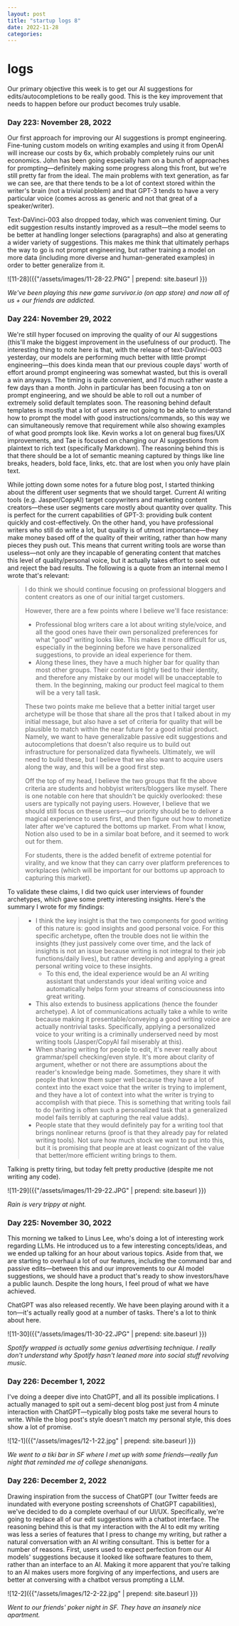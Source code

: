 ```yaml
---
layout: post
title: "startup logs 8"
date: 2022-11-28
categories:
---
```

# logs

Our primary objective this week is to get our AI suggestions for edits/autocompletions to be really good. This is the key improvement that needs to happen before our product becomes truly usable. 

### Day 223: November 28, 2022

Our first approach for improving our AI suggestions is prompt engineering. Fine-tuning custom models on writing examples and using it from OpenAI will increase our costs by 6x, which probably completely ruins our unit economics. John has been going especially ham on a bunch of approaches for prompting—definitely making some progress along this front, but we're still pretty far from the ideal. The main problems with text generation, as far we can see, are that there tends to be a lot of context stored within the writer's brain (not a trivial problem) and that GPT-3 tends to have a very particular voice (comes across as generic and not that great of a speaker/writer).

Text-DaVinci-003 also dropped today, which was convenient timing. Our edit suggestion results instantly improved as a result—the model seems to be better at handling longer selections (paragraphs) and also at generating a wider variety of suggestions. This makes me think that ultimately perhaps the way to go is not prompt engineering, but rather training a model on more data (including more diverse and human-generated examples) in order to better generalize from it. 

![11-28]({{"/assets/images/11-28-22.PNG" | prepend: site.baseurl }})

*We've been playing this new game survivor.io (on app store) and now all of us + our friends are addicted.*

### Day 224: November 29, 2022

We're still hyper focused on improving the quality of our AI suggestions (this'll make the biggest improvement in the usefulness of our product). The interesting thing to note here is that, with the release of text-DaVinci-003 yesterday, our models are performing much better with little prompt engineering—this does kinda mean that our previous couple days' worth of effort around prompt engineering was somewhat wasted, but this is overall a win anyways. The timing is quite convenient, and I'd much rather waste a few days than a month. John in particular has been focusing a ton on prompt engineering, and we should be able to roll out a number of extremely solid default templates soon. The reasoning behind default templates is mostly that a lot of users are not going to be able to understand how to prompt the model with good instructions/commands, so this way we can simultaneously remove that requirement while also showing examples of what good prompts look like. Kevin works a lot on general bug fixes/UX improvements, and Tae is focused on changing our AI suggestions from plaintext to rich text (specifically Markdown). The reasoning behind this is that there should be a lot of semantic meaning captured by things like line breaks, headers, bold face, links, etc. that are lost when you only have plain text.

While jotting down some notes for a future blog post, I started thinking about the different user segments that we should target. Current AI writing tools (e.g. Jasper/CopyAI) target copywriters and marketing content creators—these user segments care mostly about quantity over quality. This is perfect for the current capabilities of GPT-3: providing bulk content quickly and cost-effectively. On the other hand, you have professional writers who still do write a lot, but quality is of utmost importance—they make money based off of the quality of their writing, rather than how many pieces they push out. This means that current writing tools are worse than useless—not only are they incapable of generating content that matches this level of quality/personal voice, but it actually takes effort to seek out and reject the bad results. The following is a quote from an internal memo I wrote that's relevant:

> I do think we should continue focusing on professional bloggers and content creators as one of our initial target customers.
>
> However, there are a few points where I believe we'll face resistance:
>
> * Professional blog writers care a lot about writing style/voice, and all the good ones have their own personalized preferences for what "good" writing looks like. This makes it more difficult for us, especially in the beginning before we have personalized suggestions, to provide an ideal experience for them.
> * Along these lines, they have a much higher bar for quality than most other groups. Their content is tightly tied to their identity, and therefore any mistake by our model will be unacceptable to them. In the beginning, making our product feel magical to them will be a very tall task.
>
> These two points make me believe that a better initial target user archetype will be those that share all the pros that I talked about in my initial message, but also have a set of criteria for quality that will be plausible to match within the near future for a good initial product. Namely, we want to have generalizable passive edit suggestions and autocompletions that doesn't also require us to build out infrastructure for personalized data flywheels. Ultimately, we will need to build these, but I believe that we also want to acquire users along the way, and this will be a good first step.
>
> Off the top of my head, I believe the two groups that fit the above criteria are students and hobbyist writers/bloggers like myself. There is one notable con here that shouldn't be quickly overlooked: these users are typically not paying users. However, I believe that we should still focus on these users—our priority should be to deliver a magical experience to users first, and then figure out how to monetize later after we've captured the bottoms up market. From what I know, Notion also used to be in a similar boat before, and it seemed to work out for them. 
>
> For students, there is the added benefit of extreme potential for virality, and we know that they can carry over platform preferences to workplaces (which will be important for our bottoms up approach to capturing this market).

To validate these claims, I did two quick user interviews of founder archetypes, which gave some pretty interesting insights. Here's the summary I wrote for my findings:

> * I think the key insight is that the two components for good writing of this nature is: good insights and good personal voice. For this specific archetype, often the trouble does not lie within the insights (they just passively come over time, and the lack of insights is not an issue because writing is not integral to their job functions/daily lives), but rather developing and applying a great personal writing voice to these insights.
>   * To this end, the ideal experience would be an AI writing assistant that understands your ideal writing voice and automatically helps form your streams of consciousness into great writing.
> * This also extends to business applications (hence the founder archetype). A lot of communications actually take a while to write because making it presentable/conveying a good writing voice are actually nontrivial tasks. Specifically, applying a personalized voice to your writing is a criminally underserved need by most writing tools (Jasper/CopyAI fail miserably at this).
> * When sharing writing for people to edit, it's never really about grammar/spell checking/even style. It's more about clarity of argument, whether or not there are assumptions about the reader's knowledge being made. Sometimes, they share it with people that know them super well because they have a lot of context into the exact voice that the writer is trying to implement, and they have a lot of context into what the writer is trying to accomplish with that piece. This is something that writing tools fail to do (writing is often such a personalized task that a generalized model fails terribly at capturing the real value adds).
> * People state that they would definitely pay for a writing tool that brings nonlinear returns (proof is that they already pay for related writing tools). Not sure how much stock we want to put into this, but it is promising that people are at least cognizant of the value that better/more efficient writing brings to them.

Talking is pretty tiring, but today felt pretty productive (despite me not writing any code).

![11-29]({{"/assets/images/11-29-22.JPG" | prepend: site.baseurl }})

*Rain is very trippy at night.*


### Day 225: November 30, 2022

This morning we talked to Linus Lee, who's doing a lot of interesting work regarding LLMs. He introduced us to a few interesting concepts/ideas, and we ended up talking for an hour about various topics. Aside from that, we are starting to overhaul a lot of our features, including the command bar and passive edits—between this and our improvements to our AI model suggestions, we should have a product that's ready to show investors/have a public launch. Despite the long hours, I feel proud of what we have achieved.

ChatGPT was also released recently. We have been playing around with it a ton—it's actually really good at a number of tasks. There's a lot to think about here.

![11-30]({{"/assets/images/11-30-22.JPG" | prepend: site.baseurl }})

*Spotify wrapped is actually some genius advertising technique. I really don't understand why Spotify hasn't leaned more into social stuff revolving music.*


### Day 226: December 1, 2022

I've doing a deeper dive into ChatGPT, and all its possible implications. I actually managed to spit out a semi-decent blog post just from 4 minute interaction with ChatGPT—typically blog posts take me several hours to write. While the blog post's style doesn't match my personal style, this does show a lot of promise.

![12-1]({{"/assets/images/12-1-22.jpg" | prepend: site.baseurl }})

*We went to a tiki bar in SF where I met up with some friends—really fun night that reminded me of college shenanigans.*


### Day 226: December 2, 2022

Drawing inspiration from the success of ChatGPT (our Twitter feeds are inundated with everyone posting screenshots of ChatGPT capabilities), we've decided to do a complete overhaul of our UI/UX. Specifically, we're going to replace all of our edit suggestions with a chatbot interface. The reasoning behind this is that my interaction with the AI to edit my writing was less a series of features that I press to change my writing, but rather a natural conversation with an AI writing consultant. This is better for a number of reasons. First, users used to expect perfection from our AI models' suggestions because it looked like software features to them, rather than an interface to an AI. Making it more apparent that you're talking to an AI makes users more forgiving of any imperfections, and users are better at conversing with a chatbot versus prompting a LLM.

![12-2]({{"/assets/images/12-2-22.jpg" | prepend: site.baseurl }})

*Went to our friends' poker night in SF. They have an insanely nice apartment.*
